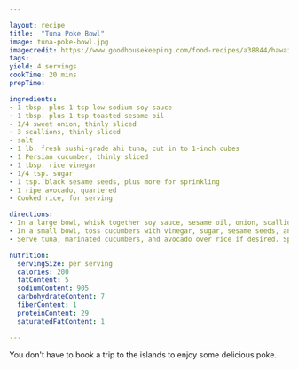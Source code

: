 ```yaml
---

layout: recipe
title:  "Tuna Poke Bowl"
image: tuna-poke-bowl.jpg
imagecredit: https://www.goodhousekeeping.com/food-recipes/a38844/hawaiian-tuna-bowl-recipe/
tags: 
yield: 4 servings
cookTime: 20 mins
prepTime: 

ingredients: 
- 1 tbsp. plus 1 tsp low-sodium soy sauce
- 1 tbsp. plus 1 tsp toasted sesame oil
- 1/4 sweet onion, thinly sliced
- 3 scallions, thinly sliced
- salt
- 1 lb. fresh sushi-grade ahi tuna, cut in to 1-inch cubes
- 1 Persian cucumber, thinly sliced
- 1 tbsp. rice vinegar
- 1/4 tsp. sugar
- 1 tsp. black sesame seeds, plus more for sprinkling
- 1 ripe avocado, quartered
- Cooked rice, for serving

directions: 
- In a large bowl, whisk together soy sauce, sesame oil, onion, scallions, and pinch salt. Toss with tuna and refrigerate until ready to use.
- In a small bowl, toss cucumbers with vinegar, sugar, sesame seeds, and pinch salt. Let stand 5 minutes.
- Serve tuna, marinated cucumbers, and avocado over rice if desired. Sprinkle with additional black sesame seeds if desired.

nutrition: 
  servingSize: per serving
  calories: 200
  fatContent: 5
  sodiumContent: 905
  carbohydrateContent: 7
  fiberContent: 1
  proteinContent: 29
  saturatedFatContent: 1

--- 
```


You don't have to book a trip to the islands to enjoy some delicious poke.
